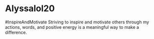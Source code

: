 # Alyssalol20
#InspireAndMotivate Striving to inspire and motivate others through my actions, words, and positive energy is a meaningful way to make a difference.
